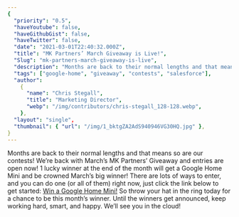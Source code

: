 ```yaml
---
{
  "priority": "0.5",
  "haveYoutube": false,
  "haveGithubGist": false,
  "haveTwitter": false,
  "date": "2021-03-01T22:40:32.000Z",
  "title": "MK Partners’ March Giveaway is Live!",
  "Slug": "mk-partners-march-giveaway-is-live",
  "description": "Months are back to their normal lengths and that means so are our contests! We’re back with March’s MK Partners’ Giveaway and entries are open now!.",
  "tags": ["google-home", "giveaway", "contests", "salesforce"],
  "author":
    {
      "name": "Chris Stegall",
      "title": "Marketing Director",
      "webp": "/img/contributors/chris-stegall_128-128.webp",
    },
  "layout": "single",
  "thumbnail": { "url": "/img/1_bktgZA2AdS940946VG30HQ.jpg" },
}
---
```


Months are back to their normal lengths and that means so are our contests! We’re back with March’s MK Partners’ Giveaway and entries are open now!
1 lucky winner at the end of the month will get a Google Home Mini and be crowned March’s big winner!
There are lots of ways to enter, and you can do one (or all of them) right now, just click the link below to get started:
[Win a Google Home Mini!](https://gleam.io/t9nq3/mk-partners-march-giveaway)
So throw your hat in the ring today for a chance to be this month’s winner.
Until the winners get announced, keep working hard, smart, and happy. We’ll see you in the cloud!
